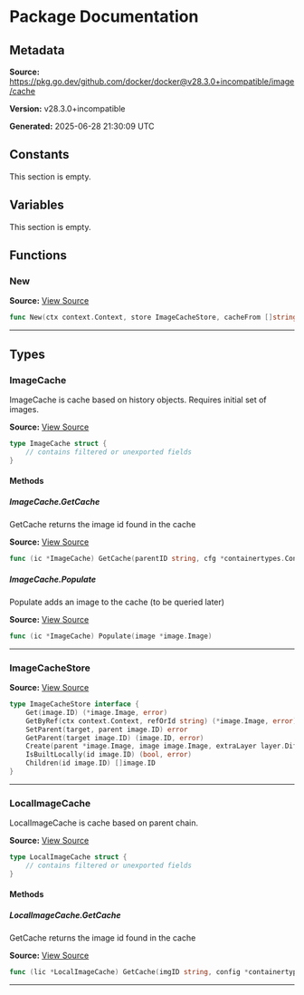 # Package Documentation

## Metadata

**Source:** https://pkg.go.dev/github.com/docker/docker@v28.3.0+incompatible/image/cache

**Version:** v28.3.0+incompatible

**Generated:** 2025-06-28 21:30:09 UTC

## Constants

This section is empty.

## Variables

This section is empty.

## Functions

### New

**Source:** [View Source](https://github.com/docker/docker/blob/v28.3.0/image/cache/cache.go#L29)  

```go
func New(ctx context.Context, store ImageCacheStore, cacheFrom []string) (builder.ImageCache, error)
```

---

## Types

### ImageCache

ImageCache is cache based on history objects. Requires initial set of images.

**Source:** [View Source](https://github.com/docker/docker/blob/v28.3.0/image/cache/cache.go#L66)  

```go
type ImageCache struct {
	// contains filtered or unexported fields
}
```

#### Methods

##### ImageCache.GetCache

GetCache returns the image id found in the cache

**Source:** [View Source](https://github.com/docker/docker/blob/v28.3.0/image/cache/cache.go#L78)  

```go
func (ic *ImageCache) GetCache(parentID string, cfg *containertypes.Config, platform ocispec.Platform) (string, error)
```

##### ImageCache.Populate

Populate adds an image to the cache (to be queried later)

**Source:** [View Source](https://github.com/docker/docker/blob/v28.3.0/image/cache/cache.go#L73)  

```go
func (ic *ImageCache) Populate(image *image.Image)
```

---

### ImageCacheStore

**Source:** [View Source](https://github.com/docker/docker/blob/v28.3.0/image/cache/cache.go#L19)  

```go
type ImageCacheStore interface {
	Get(image.ID) (*image.Image, error)
	GetByRef(ctx context.Context, refOrId string) (*image.Image, error)
	SetParent(target, parent image.ID) error
	GetParent(target image.ID) (image.ID, error)
	Create(parent *image.Image, image image.Image, extraLayer layer.DiffID) (image.ID, error)
	IsBuiltLocally(id image.ID) (bool, error)
	Children(id image.ID) []image.ID
}
```

---

### LocalImageCache

LocalImageCache is cache based on parent chain.

**Source:** [View Source](https://github.com/docker/docker/blob/v28.3.0/image/cache/cache.go#L56)  

```go
type LocalImageCache struct {
	// contains filtered or unexported fields
}
```

#### Methods

##### LocalImageCache.GetCache

GetCache returns the image id found in the cache

**Source:** [View Source](https://github.com/docker/docker/blob/v28.3.0/image/cache/cache.go#L61)  

```go
func (lic *LocalImageCache) GetCache(imgID string, config *containertypes.Config, platform ocispec.Platform) (string, error)
```

---

